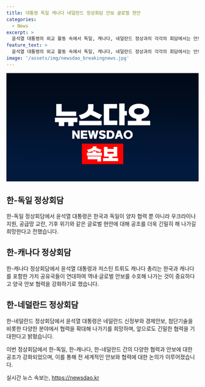 ```yaml
---
title: 대통령 독일 캐나다 네덜란드 정상회담​ 안보 글로벌 현안
categories:
  - News
excerpt: >
  윤석열 대통령의 외교 활동 속에서 독일, 캐나다, 네덜란드 정상과의 각각의 회담에서는 안보 협력 및 글로벌 현안에 대한 의견 교환과 협력 강화 방안을 논의하였다. 더불어 북한 및 러시아와의 군사·경제 협력에 대한 우려를 공유하고, 독일의 유엔사 가입을 지지하는 등 협력 확대를 희망했다. 또한 캐나다와의 안보 협력과 네덜란드와의 반도체 분야 협력을 강화하기로 합의했으며, 군사 분야 AI의 책임 있는 이용을 위한 협력도 계획했다. 이러한 활발한 외교 활동을 통해 한-독일, 한-캐, 한-네덜란드 관계의 발전과 협력을 모색했다.
feature_text: >
  윤석열 대통령의 외교 활동 속에서 독일, 캐나다, 네덜란드 정상과의 각각의 회담에서는 안보 협력 및 글로벌 현안에 대한 의견 교환과 협력 강화 방안을 논의하였다. 더불어 북한 및 러시아와의 군사·경제 협력에 대한 우려를 공유하고, 독일의 유엔사 가입을 지지하는 등 협력 확대를 희망했다. 또한 캐나다와의 안보 협력과 네덜란드와의 반도체 분야 협력을 강화하기로 합의했으며, 군사 분야 AI의 책임 있는 이용을 위한 협력도 계획했다. 이러한 활발한 외교 활동을 통해 한-독일, 한-캐, 한-네덜란드 관계의 발전과 협력을 모색했다.
image: '/assets/img/newsdao_breakingnews.jpg'
---
```


<p><img src="/assets/img/newsdao_breakingnews.jpg" alt="pcversion 속보" /></p>

<h2 data-ke-size="size26">한-독일 정상회담</h2>

<p>한-독일 정상회담에서 윤석열 대통령은 한국과 독일이 양자 협력 뿐 아니라 우크라이나 지원, 공급망 교란, 기후 위기와 같은 글로벌 현안에 대해 공조를 더욱 긴밀히 해 나가길 희망한다고 전했습니다.</p>

<h2 data-ke-size="size26">한-캐나다 정상회담</h2>

<p>한-캐나다 정상회담에서 윤석열 대통령과 저스틴 트뤼도 캐나다 총리는 한국과 캐나다를 포함한 가치 공유국들이 연대하여 역내·글로벌 안보를 수호해 나가는 것이 중요하다고 양국 안보 협력을 강화하기로 했습니다.</p>

<h2 data-ke-size="size26">한-네덜란드 정상회담</h2>

<p>한-네덜란드 정상회담에서 윤석열 대통령은 네덜란드 신정부와 경제안보, 첨단기술을 비롯한 다양한 분야에서 협력을 확대해 나가기를 희망하며, 앞으로도 긴밀한 협력을 기대한다고 밝혔습니다.</p>

<p>이번 정상회담에서 한-독일, 한-캐나다, 한-네덜란드 간의 다양한 협력과 안보에 대한 공조가 강화되었으며, 이를 통해 전 세계적인 안보와 협력에 대한 논의가 이루어졌습니다.</p>
실시간 뉴스 속보는, <a href="https://newsdao.kr" rel="dofollow">https://newsdao.kr</a>


